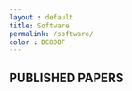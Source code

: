 ```yaml
---
layout : default
title: Software
permalink: /software/
color : DC800F
---
```


<section>
<h2><i class="fa-solid fa-square" style="color: #{{ page.color }}"></i> PUBLISHED PAPERS </h2>
</section>